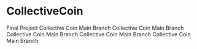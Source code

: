 # CollectiveCoin
Final Project
Collective Coin Main Branch
Collective Coin Main Branch
Collective Coin Main Branch
Collective Coin Main Branch
Collective Coin Main Branch
